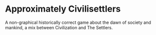 # Approximately Civilisettlers

A non-graphical historically correct game about the dawn of society and mankind, a mix between Civilization and The Settlers.
